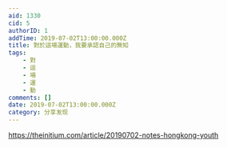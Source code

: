 ```yaml
---
aid: 1330
cid: 5
authorID: 1
addTime: 2019-07-02T13:00:00.000Z
title: 對於這場運動，我要承認自己的無知
tags:
    - 對
    - 這
    - 場
    - 運
    - 動
comments: []
date: 2019-07-02T13:00:00.000Z
category: 分享发现
---
```


https://theinitium.com/article/20190702-notes-hongkong-youth
